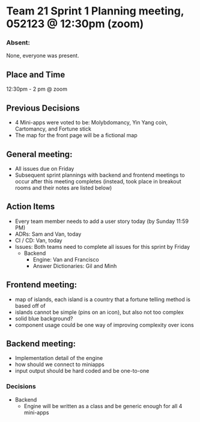 #   Team 21 Sprint 1 Planning meeting, 052123 @ 12:30pm (zoom)

###   Absent:

None, everyone was present.

##  Place and Time
12:30pm - 2 pm @ zoom

##  Previous Decisions

* 4 Mini-apps were voted to be: Molybdomancy, Yin Yang coin, Cartomancy, and Fortune stick
* The map for the front page will be a fictional map

## General meeting:
*   All issues due on Friday
*   Subsequent sprint plannings with backend and frontend meetings to occur after this meeting completes (instead, took place in breakout rooms and their notes are listed below)

##  Action Items

* Every team member needs to add a user story today (by Sunday 11:59 PM)
* ADRs: Sam and Van, today
* CI / CD: Van, today
* Issues: Both teams need to complete all issues for this sprint by Friday
  * Backend
    * Engine: Van and Francisco
    * Answer Dictionaries: Gil and Minh

## Frontend meeting:
- map of islands, each island is a country that a fortune telling method is based off of
- islands cannot be simple (pins on an icon), but also not too complex
- solid blue background?
- component usage could be one way of improving complexity over icons

## Backend meeting:
- Implementation detail of the engine
- how should we connect to miniapps
- input output should be hard coded and be one-to-one

###  Decisions

* Backend
  * Engine will be written as a class and be generic enough for all 4 mini-apps
